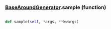 ### [BaseAroundGenerator](BaseAroundGenerator.md).sample (function)


```py

def sample(self, *args, **kwargs)

```


